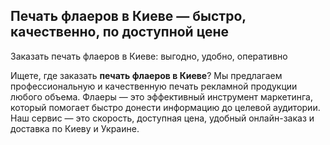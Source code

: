 ## Печать флаеров в Киеве — быстро, качественно, по доступной цене

Заказать печать флаеров в Киеве: выгодно, удобно, оперативно

Ищете, где заказать **печать флаеров в Киеве**? Мы предлагаем профессиональную и качественную печать рекламной продукции любого объема. Флаеры — это эффективный инструмент маркетинга, который помогает быстро донести информацию до целевой аудитории. Наш сервис — это скорость, доступная цена, удобный онлайн-заказ и доставка по Киеву и Украине.
